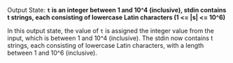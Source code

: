 Output State: **`t` is an integer between 1 and 10^4 (inclusive), stdin contains t strings, each consisting of lowercase Latin characters (1 <= |s| <= 10^6)**

In this output state, the value of `t` is assigned the integer value from the input, which is between 1 and 10^4 (inclusive). The stdin now contains t strings, each consisting of lowercase Latin characters, with a length between 1 and 10^6 (inclusive).